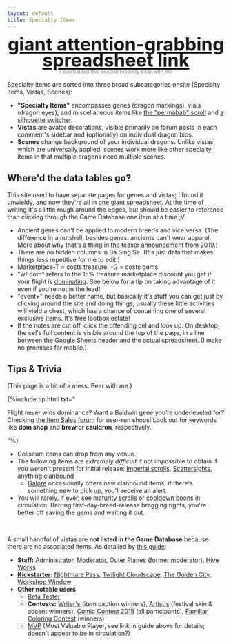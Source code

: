 ```yaml
---
layout: default
title: Specialty Items
---
```

<div style="text-align:center; margin:1em 0;"><a href="https://docs.google.com/spreadsheets/d/1_xmZ4mfrTLWatwiccmim1Mxxw3AyzNV64yV9JWvPyjM/edit?usp=sharing" style="font-size:3em; font-weight:bold; line-height:90%;">giant attention-grabbing spreadsheet link</a><br/><span style="font-size:.85em;opacity:.5;">I overhauled this section recently bear with me</span></div>

Specialty items are sorted into three broad subcategories onsite (Specialty Items, Vistas, Scenes):
- <b>"Specialty Items"</b> encompasses genes (dragon markings), vials (dragon eyes), and miscellaneous items like [the "permabab" scroll](https://www1.flightrising.com/game-database/item/35896) and [a silhouette switcher](https://www1.flightrising.com/game-database/item/35896).
- <b>Vistas</b> are avatar decorations, visible primarily on forum posts in each comment's sidebar and (optionally) on individual dragon bios.
- <b>Scenes</b> change background of your individual dragons. Unlike vistas, which are universally applied, scenes work more like other specialty items in that multiple dragons need multiple scenes.

## Where'd the data tables go?
This site used to have separate pages for genes and vistas; I found it unwieldy, and now they're all in [one giant spreadsheet](https://docs.google.com/spreadsheets/d/1_xmZ4mfrTLWatwiccmim1Mxxw3AyzNV64yV9JWvPyjM/edit?usp=sharing). At the time of writing it's a little rough around the edges, but should be easier to reference than clicking through the Game Database one item at a time ;V
- Ancient genes can't be applied to modern breeds and vice versa. (The difference in a nutshell, besides genes: ancients can't wear apparel. More about why that's a thing [in the teaser announcement from 2019](https://www1.flightrising.com/forums/ann/2666061).)
- There are no hidden columns in Ba Sing Se. (It's just data that makes things less repetitive for me to edit.)
- Marketplace-T = costs treasure, -G = costs gems
- "w/ dom" refers to the 15% treasure marketplace discount you get if your flight is [dominating](https://flightrising.com/main.php?p=dominance). See below for a tip on taking advantage of it even if you're not in the lead!
- "event+" needs a better name, but basically it's stuff you can get just by clicking around the site and doing things; usually these little activities will yield a chest, which has a chance of containing one of several exclusive items. It's free lootbox estate!
- If the notes are cut off, click the offending cel and look up. On desktop, the cel's full content is visible around the top of the page, in a line between the Google Sheets header and the actual spreadsheet. (I make no promises for mobile.)

## Tips & Trivia

(This page is a bit of a mess. Bear with me.)

{%include tip.html txt="<p>Flight never wins dominance? Want a Baldwin gene you’re underleveled for? Checking <a href='https://www1.flightrising.com/forums/ibaz'>the Item Sales forum</a> for user-run shops! Look out for keywords like <b>dom shop</b> and <strong>brew</strong> or <b>cauldron</b>, respectively.</p>"%}

- Coliseum items can drop from any venue.
- The following items are *extremely difficult* if not impossible to obtain if you weren't present for initial release: [Imperial scrolls](https://www.kickstarter.com/projects/stormlightworkshop/flight-rising-0), [Scattersights](https://www1.flightrising.com/forums/ann/2452352), anything [clanbound](https://www1.flightrising.com/forums/help/2688565)
	- [Galore](https://www1.flightrising.com/trading/gift) occasionally offers new clanbound items; if there's something new to pick up, you'll receive an alert.
- You will rarely, if ever, see [maturity scrolls](https://www1.flightrising.com/game-database/item/573) or [cooldown boons](https://www1.flightrising.com/game-database/item/26086) in circulation. Barring first-day-breed-release bragging rights, you're better off saving the gems and waiting it out.

&nbsp;

A small handful of vistas are **not listed in the Game Database** because there are no associated items. As detailed by [this guide](https://www1.flightrising.com/forums/gde/1458402):

- **Staff:** [Administrator](https://www1.flightrising.com/static/cms/fvista/6.png), [Moderator](https://www1.flightrising.com/static/cms/fvista/7.png), [Outer Planes (former moderator)](https://www1.flightrising.com/static/cms/fvista/8.png), [Hive Works](https://www1.flightrising.com/static/cms/fvista/11.png)
- **[Kickstarter](https://www.kickstarter.com/projects/stormlightworkshop/flight-rising-0):** [Nightmare Pass](https://www1.flightrising.com/static/cms/fvista/1.png), [Twilight Cloudscape](https://www1.flightrising.com/static/cms/fvista/2.png), [The Golden City](https://www1.flightrising.com/static/cms/fvista/3.png), [Workshop Window](https://www1.flightrising.com/static/cms/fvista/4.png)
- **Other notable users**
	- [Beta Tester](https://www1.flightrising.com/static/cms/fvista/5.png)
	- **Contests:** [Writer's](https://www1.flightrising.com/static/cms/fvista/9.png) (item caption winners), [Artist's](https://www1.flightrising.com/static/cms/fvista/10.png) (festival skin & accent winners), [Comic Contest 2015](https://www1.flightrising.com/static/cms/fvista/13.png) (all participants), [Familiar Coloring Contest](https://www1.flightrising.com/static/cms/fvista/14.png) (winners)
	- [MVP](https://www1.flightrising.com/static/cms/fvista/12.png) (Most Valuable Player, see link in guide above for details; doesn't appear to be in circulation?)